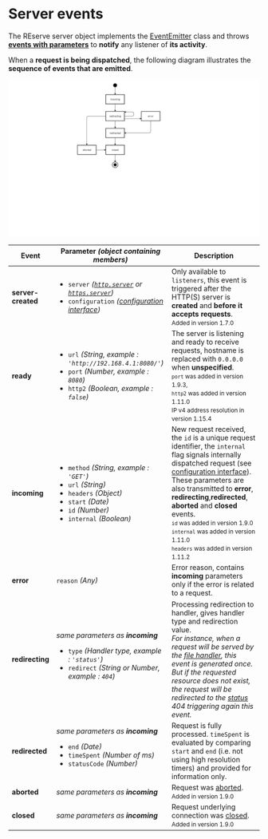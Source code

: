 # Server events

The REserve server object implements the [EventEmitter](https://nodejs.org/api/events.html) class and throws [**events with parameters**](events.md) to **notify** any listener of **its activity**.

When a **request is being dispatched**, the following diagram illustrates the **sequence of events that are emitted**.

![Events TAM State Diagram](events_state.png)

| Event | Parameter *(object containing members)* | Description |
|---|---|---|
| **server-created** | <ul><li>`server` *([`http.server`](https://nodejs.org/api/http.html#http_class_http_server) or [`https.server`](https://nodejs.org/api/https.html#https_class_https_server))*</li><li>`configuration` *([configuration interface](#configuration-interface))*</li></ul>| Only available to `listeners`, this event is triggered after the HTTP(S) server is **created** and **before it accepts requests**.<small><br />Added in version 1.7.0</small>
| **ready** | <ul><li>`url` *(String, example : `'http://192.168.4.1:8080/'`)*</li><li>`port` *(Number, example : `8080`)*</li><li>`http2` *(Boolean, example : `false`)*</li></ul> | The server is listening and ready to receive requests, hostname is replaced with `0.0.0.0` when **unspecified**. <small><br />`port` was added in version 1.9.3,<br />`http2` was added in version 1.11.0<br />IP v4 address resolution in version 1.15.4</small>
| **incoming** | <ul><li>`method` *(String, example : `'GET'`)*</li><li>`url` *(String)*</li><li>`headers` *(Object)*</li><li>`start` *(Date)*</li><li>`id` *(Number)*</li><li>`internal` *(Boolean)*</li></ul> | New request received, the `id` is a unique request identifier, the `internal` flag signals internally dispatched request (see [configuration interface](iconfiguration.md#async-dispatch-request-response)).<br />These parameters are also transmitted to **error**, **redirecting**,**redirected**, **aborted** and **closed** events.<small><br />`id` was added in version 1.9.0<br />`internal` was added in version 1.11.0<br />`headers` was added in version 1.11.2</small>|
| **error** | `reason` *(Any)* | Error reason, contains **incoming** parameters only if the error is related to a request. |
| **redirecting** | *same parameters as **incoming***<ul><li>`type` *(Handler type, example : `'status'`)*</li><li>`redirect` *(String or Number, example : `404`)*</li></ul> | Processing redirection to handler, gives handler type and redirection value. <br />*For instance, when a request will be served by the [file handler](#file), this event is generated once. But if the requested resource does not exist, the request will be redirected to the [status](#status) 404 triggering again this event.* |
| **redirected** | *same parameters as **incoming***<ul><li>`end` *(Date)*</li><li>`timeSpent` *(Number of ms)*</li><li>`statusCode` *(Number)*</li></ul> | Request is fully processed. `timeSpent` is evaluated by comparing `start` and `end` (i.e. not using high resolution timers) and provided for information only. |
| **aborted** | *same parameters as **incoming*** | Request was [aborted](https://nodejs.org/api/http.html#http_event_aborted).<small><br />Added in version 1.9.0</small> |
| **closed** | *same parameters as **incoming*** | Request underlying connection was [closed](https://nodejs.org/api/http.html#http_event_close_2). <small><br />Added in version 1.9.0</small>|
